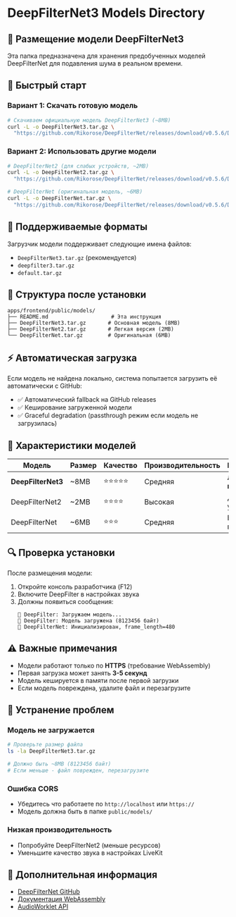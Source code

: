 # DeepFilterNet3 Models Directory

## 📁 Размещение модели DeepFilterNet3

Эта папка предназначена для хранения предобученных моделей DeepFilterNet для подавления шума в реальном времени.

## 🚀 Быстрый старт

### Вариант 1: Скачать готовую модель
```bash
# Скачиваем официальную модель DeepFilterNet3 (~8MB)
curl -L -o DeepFilterNet3.tar.gz \
  "https://github.com/Rikorose/DeepFilterNet/releases/download/v0.5.6/DeepFilterNet3.tar.gz"
```

### Вариант 2: Использовать другие модели
```bash
# DeepFilterNet2 (для слабых устройств, ~2MB)
curl -L -o DeepFilterNet2.tar.gz \
  "https://github.com/Rikorose/DeepFilterNet/releases/download/v0.5.6/DeepFilterNet2.tar.gz"

# DeepFilterNet (оригинальная модель, ~6MB)
curl -L -o DeepFilterNet.tar.gz \
  "https://github.com/Rikorose/DeepFilterNet/releases/download/v0.5.6/DeepFilterNet.tar.gz"
```

## 🎯 Поддерживаемые форматы

Загрузчик модели поддерживает следующие имена файлов:
- `DeepFilterNet3.tar.gz` (рекомендуется)
- `deepfilter3.tar.gz` 
- `default.tar.gz`

## 🔧 Структура после установки

```
apps/frontend/public/models/
├── README.md                    # Эта инструкция
├── DeepFilterNet3.tar.gz       # Основная модель (8MB)
├── DeepFilterNet2.tar.gz       # Легкая версия (2MB) 
└── DeepFilterNet.tar.gz        # Оригинальная (6MB)
```

## ⚡ Автоматическая загрузка

Если модель не найдена локально, система попытается загрузить её автоматически с GitHub:
- ✅ Автоматический fallback на GitHub releases
- ✅ Кеширование загруженной модели
- ✅ Graceful degradation (passthrough режим если модель не загрузилась)

## 🎤 Характеристики моделей

| Модель | Размер | Качество | Производительность | Рекомендация |
|--------|--------|----------|-------------------|--------------|
| **DeepFilterNet3** | ~8MB | ⭐⭐⭐⭐⭐ | Средняя | **Лучший выбор** |
| DeepFilterNet2 | ~2MB | ⭐⭐⭐⭐ | Высокая | Для слабых устройств |
| DeepFilterNet | ~6MB | ⭐⭐⭐ | Средняя | Базовая версия |

## 🔍 Проверка установки

После размещения модели:

1. Откройте консоль разработчика (F12)
2. Включите DeepFilter в настройках звука
3. Должны появиться сообщения:
   ```
   🎤 DeepFilter: Загружаем модель...
   🎤 DeepFilter: Модель загружена (8123456 байт)
   🎤 DeepFilterNet: Инициализирован, frame_length=480
   ```

## ⚠️ Важные примечания

- Модели работают только по **HTTPS** (требование WebAssembly)
- Первая загрузка может занять **3-5 секунд**
- Модель кешируется в памяти после первой загрузки
- Если модель повреждена, удалите файл и перезагрузите

## 🐛 Устранение проблем

### Модель не загружается
```bash
# Проверьте размер файла
ls -la DeepFilterNet3.tar.gz

# Должно быть ~8MB (8123456 байт)
# Если меньше - файл поврежден, перезагрузите
```

### Ошибка CORS
- Убедитесь что работаете по `http://localhost` или `https://`
- Модель должна быть в папке `public/models/`

### Низкая производительность
- Попробуйте DeepFilterNet2 (меньше ресурсов)
- Уменьшите качество звука в настройках LiveKit

## 📖 Дополнительная информация

- [DeepFilterNet GitHub](https://github.com/Rikorose/DeepFilterNet)
- [Документация WebAssembly](https://webassembly.org/)
- [AudioWorklet API](https://developer.mozilla.org/en-US/docs/Web/API/AudioWorklet) 